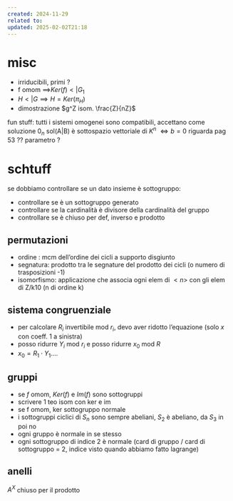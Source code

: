 ```yaml
---
created: 2024-11-29
related to: 
updated: 2025-02-02T21:18
---
```

# misc
- irriducibili, primi ?
- f omom $\implies$$Ker(f) <| G_1$
- $H <| G \implies H = Ker(\pi_{H})$
- dimostrazione $g^Z isom. \frac{Z}{nZ}$

fun stuff:
tutti i sistemi omogenei sono compatibili, accettano come soluzione $0_n$
sol(A|B) è sottospazio vettoriale  di $K^n$ $\iff b = 0$
riguarda pag 53 ?? parametro ?
# schtuff
se dobbiamo controllare se un dato insieme è sottogruppo:
- controllare se è un sottogruppo generato
- controllare se la cardinalità è divisore della cardinalità del gruppo
- controllare se è chiuso per def, inverso e prodotto
## permutazioni
- ordine : mcm dell’ordine dei cicli a supporto disgiunto
- segnatura: prodotto tra le segnature del prodotto dei cicli (o numero di trasposizioni -1)
- isomorfismo: applicazione che associa ogni elem di $<n>$ con gli elem di Z/k10 (n di ordine k)
## sistema congruenziale 
- per calcolare $R_i$ invertibile mod $r_i$, devo aver ridotto l’equazione (solo $x$ con coeff. 1 a sinistra)
- posso ridurre $Y_i$ mod $r_i$ e posso ridurre $x_0$ mod $R$
- $x_0 = R_1 \cdot Y_1 ….$
## gruppi
- se $f$ omom, $Ker(f)$ e $Im(f)$ sono sottogruppi
- scrivere 1 teo isom con ker e im
- se f omom, ker sottogruppo normale
- i sottogruppi ciclici di $S_n$ sono sempre abeliani, $S_2$ è abeliano, da $S_3$ in poi no
- ogni gruppo è normale in se stesso 
- ogni sottogruppo di indice 2 è normale (card di gruppo / card di sottogruppo = 2, indice visto quando abbiamo fatto lagrange)
## anelli
$A^X$ chiuso per il prodotto

